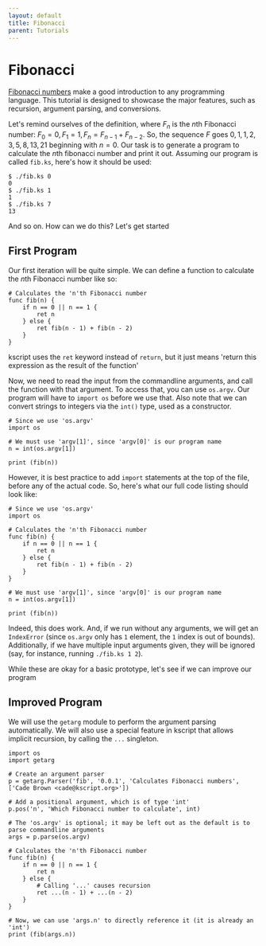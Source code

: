 ```yaml
---
layout: default
title: Fibonacci
parent: Tutorials
---
```


# Fibonacci

[Fibonacci numbers](https://en.wikipedia.org/wiki/Fibonacci_number) make a good introduction to any programming language. This tutorial is designed to showcase the major features, such as recursion, argument parsing, and conversions.

Let's remind ourselves of the definition, where $F_n$ is the $n$th Fibonacci number: $F_0 = 0, F_1 = 1, F_{n} = F_{n-1} + F_{n-2}$. So, the sequence $F$ goes $0, 1, 1, 2, 3, 5, 8, 13, 21$ beginning with $n=0$. Our task is to generate a program to calculate the $n$th fibonacci number and print it out. Assuming our program is called `fib.ks`, here's how it should be used:

```shell
$ ./fib.ks 0
0
$ ./fib.ks 1
1
$ ./fib.ks 7
13
```

And so on. How can we do this? Let's get started

## First Program

Our first iteration will be quite simple. We can define a function to calculate the $n$th Fibonacci number like so:

```ks
# Calculates the 'n'th Fibonacci number
func fib(n) {
    if n == 0 || n == 1 {
        ret n
    } else {
        ret fib(n - 1) + fib(n - 2)
    }
}
```

kscript uses the `ret` keyword instead of `return`, but it just means 'return this expression as the result of the function'


Now, we need to read the input from the commandline arguments, and call the function with that argument. To access that, you can use `os.argv`. Our program will have to `import os` before we use that. Also note that we can convert strings to integers via the `int()` type, used as a constructor. 

```ks
# Since we use 'os.argv'
import os

# We must use 'argv[1]', since 'argv[0]' is our program name
n = int(os.argv[1])

print (fib(n))
```

However, it is best practice to add `import` statements at the top of the file, before any of the actual code. So, here's what our full code listing should look like:


```ks
# Since we use 'os.argv'
import os

# Calculates the 'n'th Fibonacci number
func fib(n) {
    if n == 0 || n == 1 {
        ret n
    } else {
        ret fib(n - 1) + fib(n - 2)
    }
}

# We must use 'argv[1]', since 'argv[0]' is our program name
n = int(os.argv[1])

print (fib(n))
```

Indeed, this does work. And, if we run without any arguments, we will get an `IndexError` (since `os.argv` only has `1` element, the `1` index is out of bounds). Additionally, if we have multiple input arguments given, they will be ignored (say, for instance, running `./fib.ks 1 2`).

While these are okay for a basic prototype, let's see if we can improve our program


## Improved Program

We will use the `getarg` module to perform the argument parsing automatically. We will also use a special feature in kscript that allows implicit recursion, by calling the `...` singleton.



```ks
import os
import getarg

# Create an argument parser
p = getarg.Parser('fib', '0.0.1', 'Calculates Fibonacci numbers', ['Cade Brown <cade@kscript.org>'])

# Add a positional argument, which is of type 'int'
p.pos('n', 'Which Fibonacci number to calculate', int)

# The 'os.argv' is optional; it may be left out as the default is to parse commandline arguments
args = p.parse(os.argv)

# Calculates the 'n'th Fibonacci number
func fib(n) {
    if n == 0 || n == 1 {
        ret n
    } else {
        # Calling '...' causes recursion 
        ret ...(n - 1) + ...(n - 2)
    }
}

# Now, we can use 'args.n' to directly reference it (it is already an 'int')
print (fib(args.n))

```



